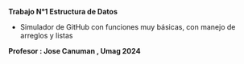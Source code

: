 **Trabajo N°1 Estructura de Datos**

- Simulador de GitHub con funciones muy básicas, con manejo de arreglos y listas

**Profesor : Jose Canuman , Umag 2024**

